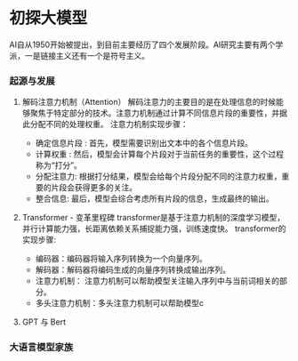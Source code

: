 # 初探大模型
AI自从1950开始被提出，到目前主要经历了四个发展阶段。AI研究主要有两个学派，一是链接主义还有一个是符号主义。
### 起源与发展
1. 解码注意力机制（Attention）
解码注意力的主要目的是在处理信息的时候能够聚焦于特定部分的技术。注意力机制通过计算不同信息片段的重要性，并据此分配不同的处理权重。
注意力机制实现步骤：
   - 确定信息片段 : 首先，模型需要识别出文本中的各个信息片段。
   - 计算权重 : 然后，模型会计算每个片段对于当前任务的重要性，这个过程称为“打分”。
   - 分配注意力: 根据打分结果，模型会给每个片段分配不同的注意力权重，重要的片段会获得更多的关注。
   - 整合信息: 最后，模型会综合考虑所有片段的信息，生成最终的输出。

2. Transformer - 变革里程碑
transformer是基于注意力机制的深度学习模型，并行计算能力强，长距离依赖关系捕捉能力强，训练速度快。
transformer的实现步骤:
    - 编码器：编码器将输入序列转换为一个向量序列。
    - 解码器：解码器将编码生成的向量序列转换成输出序列。
    - 注意力机制： 注意力机制可以帮助模型关注输入序列中与当前词相关的部分。
    - 多头注意力机制：多头注意力机制可以帮助模型c
3. GPT 与 Bert
### 大语言模型家族

<!--stackedit_data:
eyJoaXN0b3J5IjpbMTIzODYyODUzNSwtMTU4ODcwNTU0MCwtNT
k4NjE3MzI4LC0xMzQ5NTE2OTU4LC0xMTkzOTAwMTgzLC05NzU0
ODI3NTMsLTkwMzk5NTM5Myw4NDY2NTMzNTFdfQ==
-->